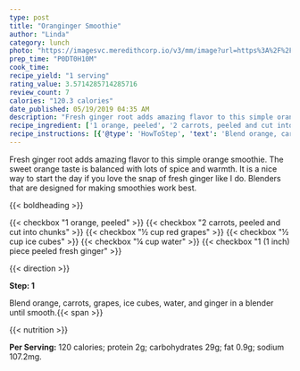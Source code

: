 ```yaml
---
type: post
title: "Oranginger Smoothie"
author: "Linda"
category: lunch
photo: "https://imagesvc.meredithcorp.io/v3/mm/image?url=https%3A%2F%2Fimages.media-allrecipes.com%2Fuserphotos%2F1130335.jpg"
prep_time: "P0DT0H10M"
cook_time: 
recipe_yield: "1 serving"
rating_value: 3.5714285714285716
review_count: 7
calories: "120.3 calories"
date_published: 05/19/2019 04:35 AM
description: "Fresh ginger root adds amazing flavor to this simple orange smoothie. The sweet orange taste is balanced with lots of spice and warmth. It is a nice way to start the day if you love the snap of fresh ginger like I do. Blenders that are designed for making smoothies work best."
recipe_ingredient: ['1 orange, peeled', '2 carrots, peeled and cut into chunks', '½ cup red grapes', '½ cup ice cubes', '¼ cup water', '1 (1 inch) piece peeled fresh ginger']
recipe_instructions: [{'@type': 'HowToStep', 'text': 'Blend orange, carrots, grapes, ice cubes, water, and ginger in a blender until smooth.\n'}]
---
```


Fresh ginger root adds amazing flavor to this simple orange smoothie. The sweet orange taste is balanced with lots of spice and warmth. It is a nice way to start the day if you love the snap of fresh ginger like I do. Blenders that are designed for making smoothies work best. 

{{< boldheading >}}

{{< checkbox "1  orange, peeled" >}}
{{< checkbox "2  carrots, peeled and cut into chunks" >}}
{{< checkbox "½ cup red grapes" >}}
{{< checkbox "½ cup ice cubes" >}}
{{< checkbox "¼ cup water" >}}
{{< checkbox "1 (1 inch) piece peeled fresh ginger" >}}


{{< direction >}}

**Step: 1**

Blend orange, carrots, grapes, ice cubes, water, and ginger in a blender until smooth.{{< span >}}

{{< nutrition >}}

**Per Serving:** 120 calories; protein 2g; carbohydrates 29g; fat 0.9g; sodium 107.2mg.